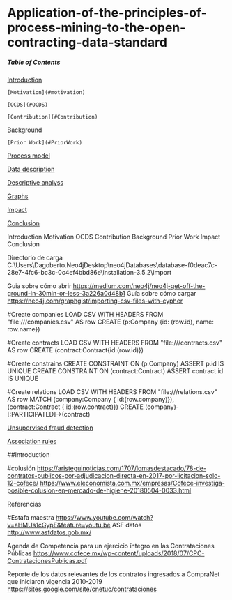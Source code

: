 # Application-of-the-principles-of-process-mining-to-the-open-contracting-data-standard

##### Table of Contents  
[Introduction](#introduction)  

    [Motivation](#motivation)

    [OCDS](#OCDS)

    [Contribution](#Contribution)

[Background](#Background)

    [Prior Work](#PriorWork)

[Process model](#process)

[Data description](#data)

[Descriptive analyss](#descriptive)

[Graphs](#graphs)

[Impact](#impact)

[Conclusion](#conclusion)


Introduction 
Motivation
OCDS
Contribution
Background
Prior Work 
Impact
Conclusion








Directorio de carga
C:\Users\Dagoberto\.Neo4jDesktop\neo4jDatabases\database-f0deac7c-28e7-4fc6-bc3c-0c4ef4bbd86e\installation-3.5.2\import

Guia sobre cómo abrir
https://medium.com/neo4j/neo4j-get-off-the-ground-in-30min-or-less-3a226a0d48b1
Guía sobre cómo cargar
https://neo4j.com/graphgist/importing-csv-files-with-cypher

#Create companies
LOAD CSV WITH HEADERS FROM "file:///companies.csv" AS row
CREATE (p:Company {id: (row.id), name: row.name})

#Create contracts
LOAD CSV WITH HEADERS FROM "file:///contracts.csv" AS row
CREATE (contract:Contract{id:(row.id)})

#Create constrains
CREATE CONSTRAINT ON (p:Company) ASSERT p.id IS UNIQUE
CREATE CONSTRAINT ON (contract:Contract) ASSERT contract.id IS UNIQUE

#Create relations
LOAD CSV WITH HEADERS FROM "file:///relations.csv" AS row
MATCH (company:Company { id:(row.company)}),(contract:Contract { id:(row.contract)})
CREATE (company)-[:PARTICIPATED]->(contract)


[Unsupervised fraud detection](#unsupervised)

[Association rules](#association)

    
<a name="introduction"/>
##Introduction



#colusión
https://aristeguinoticias.com/1707/lomasdestacado/78-de-contratos-publicos-por-adjudicacion-directa-en-2017-por-licitacion-solo-12-cofece/
https://www.eleconomista.com.mx/empresas/Cofece-investiga-posible-colusion-en-mercado-de-higiene-20180504-0033.html


Referencias

#Estafa maestra
https://www.youtube.com/watch?v=aHMUs1cGypE&feature=youtu.be
ASF datos
http://www.asfdatos.gob.mx/

Agenda de Competencia para un ejercicio íntegro en las Contrataciones Públicas
https://www.cofece.mx/wp-content/uploads/2018/07/CPC-ContratacionesPublicas.pdf

Reporte de los datos relevantes de los contratos ingresados a CompraNet que iniciaron vigencia 2010-2019
https://sites.google.com/site/cnetuc/contrataciones
